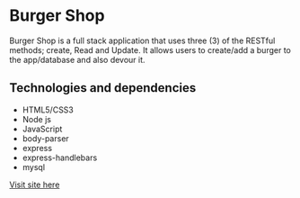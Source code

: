 # Burger Shop
Burger Shop is a full stack application that uses three (3) of the RESTful methods; create, Read and Update. It allows users to create/add a burger to the app/database and also devour it.

## Technologies and dependencies
* HTML5/CSS3
* Node js
* JavaScript
* body-parser
* express
* express-handlebars
* mysql

[Visit site here](https://obscure-hamlet-65238.herokuapp.com/index)